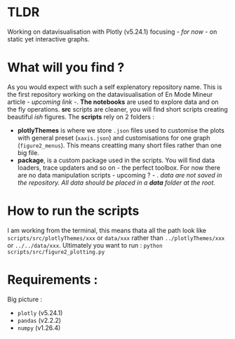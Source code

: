 # TLDR
Working on datavisualisation with Plotly (v5.24.1) focusing _- for now -_ on static yet interactive graphs.
# What will you find ?
As you would expect with such a self explenatory repository name. This is the first repository working on the datavisualisation of En Mode Mineur article _- upcoming link -_.
**The notebooks** are used to explore data and on the fly operations. **src** scripts are cleaner, you will find short scripts creating beautiful _ish_ figures. The **scripts** rely on 2 folders : 
- **plotlyThemes** is where we store `.json` files used to customise the plots with general preset (`xaxis.json`) and customisations for one graph (`figure2_menus`). This means creatting many short files rather than one big file. 
- **package**, is a custom package used in the scripts. You will find data loaders, trace updaters and so on - the perfect toolbox.
For now there are no data manipulation scripts - upcoming ? - .
_data are not saved in the repository. All data should be placed in a **data** folder at the root._

# How to run the scripts
I am working from the terminal, this means thata  all the path look like `scripts/src/plotlyThemes/xxx` or `data/xxx` rather than `../plotlyThemes/xxx` or `../../data/xxx`.
Ultimately you want to run : `python scripts/src/figure2_plotting.py`

# Requirements : 
Big picture : 
- `plotly` (v5.24.1)
- `pandas` (v2.2.2)
- `numpy` (v1.26.4)

